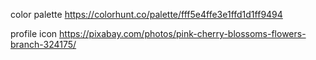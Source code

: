 
color palette https://colorhunt.co/palette/fff5e4ffe3e1ffd1d1ff9494

profile icon https://pixabay.com/photos/pink-cherry-blossoms-flowers-branch-324175/